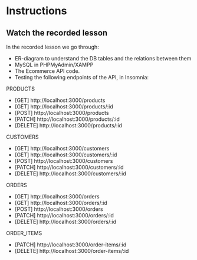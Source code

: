 # Instructions

## Watch the recorded lesson
In the recorded lesson we go through:
- ER-diagram to understand the DB tables and the relations between them 
- MySQL in PHPMyAdmin/XAMPP
- The Ecommerce API code.
- Testing the following endpoints of the API, in Insomnia:

PRODUCTS
  - [GET]    http://localhost:3000/products
  - [GET]    http://localhost:3000/products/:id
  - [POST]   http://localhost:3000/products
  - [PATCH]  http://localhost:3000/products/:id
  - [DELETE] http://localhost:3000/products/:id

CUSTOMERS
  - [GET]    http://localhost:3000/customers
  - [GET]    http://localhost:3000/customers/:id
  - [POST]   http://localhost:3000/customers
  - [PATCH]  http://localhost:3000/customers/:id
  - [DELETE] http://localhost:3000/customers/:id

ORDERS
  - [GET]    http://localhost:3000/orders
  - [GET]    http://localhost:3000/orders/:id
  - [POST]   http://localhost:3000/orders
  - [PATCH]  http://localhost:3000/orders/:id
  - [DELETE] http://localhost:3000/orders/:id

ORDER_ITEMS
  - [PATCH]  http://localhost:3000/order-items/:id
  - [DELETE] http://localhost:3000/order-items/:id

